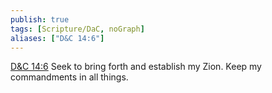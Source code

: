 ```yaml
---
publish: true
tags: [Scripture/DaC, noGraph]
aliases: ["D&C 14:6"]
---
```

[D&C 14:6](https://churchofjesuschrist.org/study/scriptures/dc-testament/dc/14?lang=eng&id=p6#p6) Seek to bring forth and establish my Zion. Keep my commandments in all things.
